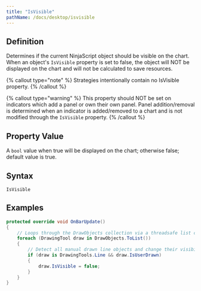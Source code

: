 ```yaml
---
title: "IsVisible"
pathName: /docs/desktop/isvisible
---
```


## Definition

Determines if the current NinjaScript object should be visible on the chart. When an object's `IsVisible` property is set to false, the object will NOT be displayed on the chart and will not be calculated to save resources.

{% callout type="note" %}
Strategies intentionally contain no IsVisible property.
{% /callout %}

{% callout type="warning" %}
This property should NOT be set on indicators which add a panel or own their own panel. Panel addition/removal is determined when an indicator is added/removed to a chart and is not modified through the `IsVisible` property.
{% /callout %}

## Property Value

A `bool` value when true will be displayed on the chart; otherwise false; default value is true.

## Syntax

`IsVisible`

## Examples

```csharp
protected override void OnBarUpdate()
{
    // Loops through the DrawObjects collection via a threadsafe list copy
    foreach (DrawingTool draw in DrawObjects.ToList())
    {
        // Detect all manual drawn line objects and change their visibility
        if (draw is DrawingTools.Line && draw.IsUserDrawn)
        {
            draw.IsVisible = false;
        }
    }
}
```
